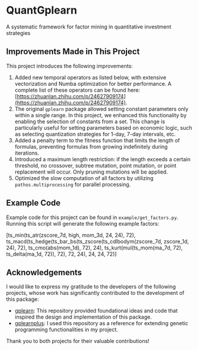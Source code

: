 # QuantGplearn
A systematic framework for factor mining in quantitative investment strategies

## Improvements Made in This Project

This project introduces the following improvements:

1. Added new temporal operators as listed below, with extensive vectorization and Numba optimization for better performance. A complete list of these operators can be found here: [https://zhuanlan.zhihu.com/p/24627909174](https://zhuanlan.zhihu.com/p/24627909174).
2. The original `gplearn` package allowed setting constant parameters only within a single range. In this project, we enhanced this functionality by enabling the selection of constants from a set. This change is particularly useful for setting parameters based on economic logic, such as selecting quantization strategies for 1-day, 7-day intervals, etc.
3. Added a penalty term to the fitness function that limits the length of formulas, preventing formulas from growing indefinitely during iterations.
4. Introduced a maximum length restriction: if the length exceeds a certain threshold, no crossover, subtree mutation, point mutation, or point replacement will occur. Only pruning mutations will be applied.
5. Optimized the slow computation of all factors by utilizing `pathos.multiprocessing` for parallel processing.

## Example Code

Example code for this project can be found in `example/get_factors.py`. Running this script will generate the following example factors:

[ts_min(ts_atr(zscore_7d, high, mom_3d, 24, 24), 72),
 ts_macd(ts_hedge(ts_bar_bs(ts_zscore(ts_cdlbodym(zscore_7d, zscore_1d, 24), 72), ts_cmo(abs(mom_1d), 72), 24), ts_kurt(mul(ts_mom(ma_7d, 72), ts_delta(ma_1d, 72)), 72), 72, 24), 24, 24, 72)]


## Acknowledgements
I would like to express my gratitude to the developers of the following projects, whose work has significantly contributed to the development of this package:

- [gplearn](https://github.com/trevorstephens/gplearn): This repository provided foundational ideas and code that inspired the design and implementation of this package.
- [gplearnplus](https://github.com/ACEACEjasonhuang/gplearnplus): I used this repository as a reference for extending genetic programming functionalities in my project.

Thank you to both projects for their valuable contributions!
